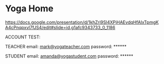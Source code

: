 # Yoga Home

https://docs.google.com/presentation/d/1khZri9Sl4XPjHAEvdqHfAIxTpmgKA4cPnqpxvl7fJS4/edit#slide=id.g1afc9343733_0_1186

ACCOUNT TEST:

TEACHER
email: mark@yogateacher.com
password: ******

STUDENT
email: amanda@yogastudent.com
password: ******
